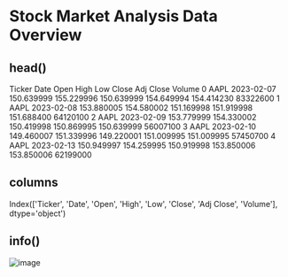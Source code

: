 # Stock Market Analysis Data Overview

## head()
 Ticker        Date        Open        High         Low       Close   Adj Close    Volume
0   AAPL  2023-02-07  150.639999  155.229996  150.639999  154.649994  154.414230  83322600
1   AAPL  2023-02-08  153.880005  154.580002  151.169998  151.919998  151.688400  64120100
2   AAPL  2023-02-09  153.779999  154.330002  150.419998  150.869995  150.639999  56007100
3   AAPL  2023-02-10  149.460007  151.339996  149.220001  151.009995  151.009995  57450700
4   AAPL  2023-02-13  150.949997  154.259995  150.919998  153.850006  153.850006  62199000

## columns
Index(['Ticker', 'Date', 'Open', 'High', 'Low', 'Close', 'Adj Close',
       'Volume'],
      dtype='object')

## info()
![image](https://github.com/user-attachments/assets/1965f5c5-7645-4543-a5f4-181f754b651b)
